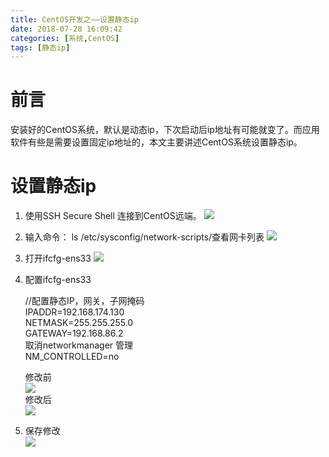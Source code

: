 ```yaml
---
title: CentOS开发之——设置静态ip
date: 2018-07-28 16:09:42
categories: [系统,CentOS]
tags: [静态ip]
---
```

# 前言
安装好的CentOS系统，默认是动态ip，下次启动后ip地址有可能就变了。而应用软件有些是需要设置固定ip地址的，本文主要讲述CentOS系统设置静态ip。      

<!--more-->

# 设置静态ip
1. 使用SSH Secure Shell 连接到CentOS远端。 
![][1]  
2. 输入命令： ls /etc/sysconfig/network-scripts/查看网卡列表
![][2]
3. 打开ifcfg-ens33
![][3] 
4. 配置ifcfg-ens33
	
	//配置静态IP，网关，子网掩码    
	IPADDR=192.168.174.130   
	NETMASK=255.255.255.0   
	GATEWAY=192.168.86.2   
	取消networkmanager 管理   
	NM_CONTROLLED=no   

	修改前   
	![][4]   
	修改后   
	![][5]  
5. 保存修改   
![][6]   




[1]: http://pcj4vn4xs.bkt.gdipper.com/ip-connect.png
[2]: http://pcj4vn4xs.bkt.gdipper.com/ip-network-script.png
[3]: http://pcj4vn4xs.bkt.gdipper.com/ip-ens33-open.png
[4]: http://pcj4vn4xs.bkt.gdipper.com/ip-modify-before.png
[5]: http://pcj4vn4xs.bkt.gdipper.com/ip-modify-after.png
[6]: http://pcj4vn4xs.bkt.gdipper.com/ip-save-yes.png